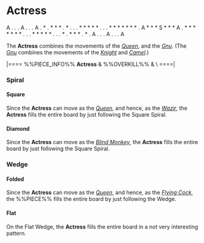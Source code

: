 # Actress

<div class = "movement">
A . . . A . . . A
. * . * * * . * .
. . * * * * * . .
. * * * * * * * .
A * * * S * * * A
. * * * * * * * .
. . * * * * * . .
. * . * * * . * .
A . . . A . . . A
</div>

The **Actress** combines the movements of the
[*Queen*](queen.html), and the [*Gnu*](gnu.html).
(The [*Gnu*](gnu.html) combines
the movements of the [*Knight*](knight.html) and [*Camel*](camel.html).)

|====
%%PIECE_INFO%%
  **Actress** 
& %%OVERKILL%%
& \\
====|

### Spiral

#### Square

Since the **Actress** can move as the [*Queen*](queen.html), and hence,
as the [*Wazir*](wazir.html), the **Actress** fills the entire 
board by just following the Square Spiral.

#### Diamond

Since the **Actress** can move as the [*Blind Monkey*](blind_monkey.html),
the **Actress** fills the entire 
board by just following the Square Spiral.

### Wedge

#### Folded

Since the **Actress** can move as the [*Queen*](queen.html), and hence,
as the [*Flying Cock*](flying_cock.html), the %%PIECE%% fills the entire 
board by just following the Wedge.

#### Flat

On the Flat Wedge, the **Actress** fills the entire board in a not
very interesting pattern.
